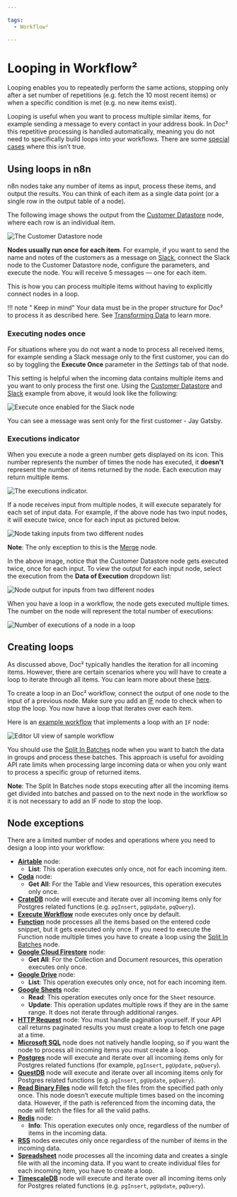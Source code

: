 ```yaml
---

tags:
  - Workflow²

---
```


# Looping in Workflow²

Looping enables you to repeatedly perform the same actions, stopping only after a set number of repetitions (e.g. fetch the 10 most recent items) or when a specific condition is met (e.g. no new items exist).

Looping is useful when you want to process multiple similar items, for example sending a message to every contact in your address book. In Doc² this repetitive processing is handled automatically, meaning you do not need to specifically build loops into your workflows. There are some [special cases](#node-exceptions) where this isn’t true.

## Using loops in n8n

n8n nodes take any number of items as input, process these items, and output the results. You can think of each item as a single data point (or a single row in the output table of a node).

The following image shows the output from the [Customer Datastore](/workflow/integrations/nodes/n8n-nodes-base.n8nTrainingCustomerDatastore/) node, where each row is an individual item.

![The Customer Datastore node](/_images/flow-logic/looping/customer_datastore_node.png)

**Nodes usually run once for each item**. For example, if you want to send the name and notes of the customers as a message on [Slack](/workflow/integrations/nodes/n8n-nodes-base.slack/), connect the Slack node to the Customer Datastore node, configure the parameters, and execute the node. You will receive 5 messages — one for each item.

This is how you can process multiple items without having to explicitly connect nodes in a loop.

!!! note " Keep in mind"
    Your data must be in the proper structure for Doc² to process it as described here. See [Transforming Data](/data/transforming-data/) to learn more.


### Executing nodes once

For situations where you do not want a node to process all received items, for example sending a Slack message only to the first customer, you can do so by toggling the **Execute Once** parameter in the *Settings* tab of that node.

This setting is helpful when the incoming data contains multiple items and you want to only process the first one. Using the [Customer Datastore](/workflow/integrations/nodes/n8n-nodes-base.n8nTrainingCustomerDatastore/) and [Slack](/workflow/integrations/nodes/n8n-nodes-base.slack/) example from above, it would look like the following:

![Execute once enabled for the Slack node](/_images/flow-logic/looping/execute_once.png)

You can see a message was sent only for the first customer - Jay Gatsby.

### Executions indicator

When you execute a node a green number gets displayed on its icon. This number represents the number of times the node has executed, it **doesn't** represent the number of items returned by the node. Each execution may return multiple items.

![The executions indicator.](/_images/flow-logic/looping/executions_indicator.png)

If a node receives input from multiple nodes, it will execute separately for each set of input data. For example, if the above node has two input nodes, it will execute twice, once for each input as pictured below.

![Node taking inputs from two different nodes](/_images/flow-logic/looping/multiple_inputs.png)

**Note**: The only exception to this is the [Merge](/workflow/integrations/core-nodes/n8n-nodes-base.merge/) node.

In the above image, notice that the Customer Datastore node gets executed twice, once for each input. To view the output for each input node, select the execution from the **Data of Execution** dropdown list:

![Node output for inputs from two different nodes](/_images/flow-logic/looping/multiple_outputs.png)

When you have a loop in a workflow, the node gets executed multiple times. The number on the node will represent the total number of executions:

![Number of executions of a node in a loop](/_images/flow-logic/looping/loop_executions.png)

## Creating loops

As discussed above, Doc² typically handles the iteration for all incoming items. However, there are certain scenarios where you will have to create a loop to iterate through all items. You can learn more about these [here](#node-exceptions).

To create a loop in an Doc² workflow, connect the output of one node to the input of a previous node. Make sure you add an [IF](/workflow/integrations/core-nodes/n8n-nodes-base.if/) node to check when to stop the loop. You now have a loop that iterates over each item.

Here is an [example workflow](https://n8n.io/workflows/1130) that implements a loop with an `IF` node:

![Editor UI view of sample workflow](/_images/flow-logic/looping/example_workflow.png)

You should use the [Split In Batches](/workflow/integrations/core-nodes/n8n-nodes-base.splitInBatches/) node when you want to batch the data in groups and process these batches. This approach is useful for avoiding API rate limits when processing large incoming data or when you only want to process a specific group of returned items.

**Note**: The Split In Batches node stops executing after all the incoming items get divided into batches and passed on to the next node in the workflow so it is not necessary to add an IF node to stop the loop.

## Node exceptions

There are a limited number of nodes and operations where you need to design a loop into your workflow:

* [**Airtable**](/workflow/integrations/nodes/n8n-nodes-base.airtable/) node:
	* **List**: This operation executes only once, not for each incoming item.
* [**Coda**](/workflow/integrations/nodes/n8n-nodes-base.coda/) node:
	* **Get All**: For the Table and View resources, this operation executes only once.
* [**CrateDB**](/workflow/integrations/nodes/n8n-nodes-base.crateDb/) node will execute and iterate over all incoming items only for Postgres related functions (e.g. `pgInsert`, `pgUpdate`, `pqQuery`).
* [**Execute Workflow**](/workflow/integrations/core-nodes/n8n-nodes-base.executeWorkflow/) node executes only once by default.
* [**Function**](/workflow/integrations/core-nodes/n8n-nodes-base.function/) node processes all the items based on the entered code snippet, but it gets executed only once. If you need to execute the Function node multiple times you have to create a loop using the [Split In Batches](/workflow/integrations/core-nodes/n8n-nodes-base.splitInBatches/) node.
* [**Google Cloud Firestore**](/workflow/integrations/nodes/n8n-nodes-base.googleCloudFirestore/) node:
	* **Get All**: For the Collection and Document resources, this operation executes only once.
* [**Google Drive**](/workflow/integrations/nodes/n8n-nodes-base.googleDrive/) node:
	* **List**: This operation executes only once, not for each incoming item.
* [**Google Sheets**](/workflow/integrations/nodes/n8n-nodes-base.googleSheets/) node:
	* **Read**: This operation executes only once for the `Sheet` resource.
	* **Update**: This operation updates multiple rows if they are in the same range. It does not iterate through additional ranges.
* [**HTTP Request**](/workflow/integrations/core-nodes/n8n-nodes-base.httpRequest/) node: You must handle pagination yourself. If your API call returns paginated results you must create a loop to fetch one page at a time.
* [**Microsoft SQL**](/workflow/integrations/nodes/n8n-nodes-base.microsoftSql/) node does not natively handle looping, so if you want the node to process all incoming items you must create a loop.
* [**Postgres**](/workflow/integrations/nodes/n8n-nodes-base.postgres/) node will execute and iterate over all incoming items only for Postgres related functions (for example, `pgInsert`, `pgUpdate`, `pqQuery`).
* [**QuestDB**](/workflow/integrations/nodes/n8n-nodes-base.questDb/) node will execute and iterate over all incoming items only for Postgres related functions (e.g. `pgInsert`, `pgUpdate`, `pqQuery`).
* [**Read Binary Files**](/workflow/integrations/core-nodes/n8n-nodes-base.readBinaryFiles/) node will fetch the files from the specified path only once. This node doesn’t execute multiple times based on the incoming data. However, if the path is referenced from the incoming data, the node will fetch the files for all the valid paths.
* [**Redis**](/workflow/integrations/nodes/n8n-nodes-base.redis/) node:
	* **Info**: This operation executes only once, regardless of the number of items in the incoming data.
* [**RSS**](/workflow/integrations/core-nodes/n8n-nodes-base.rssFeedRead/) nodes executes only once regardless of the number of items in the incoming data.
* [**Spreadsheet**](/workflow/integrations/core-nodes/n8n-nodes-base.spreadsheetFile/) node processes all the incoming data and creates a single file with all the incoming data. If you want to create individual files for each incoming item, you have to create a loop.
* [**TimescaleDB**](/workflow/integrations/nodes/workflow-nodes-base.timescaleDb/) node will execute and iterate over all incoming items only for Postgres related functions (e.g. `pgInsert`, `pgUpdate`, `pqQuery`).
